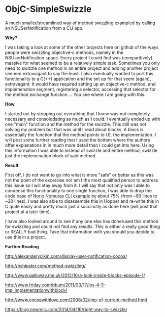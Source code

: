 # ObjC-SimpleSwizzle
A much smaller/streamlined way of method swizzling exampled by calling an NSUSerNotification from a CLI app.

**Why?**

I was taking a look at some of the other projects here on github of the ways people were swizzling objective-c methods, namely in the NSUserNotification space.  Every project I could find was (comparitively) massive for what seemed to be a relatively simple task.  Sometimes you only need to swizzle one method in an entire project and adding another project seemed extravagant to say the least. I also eventually wanted to port this functionality to a C(++) application and the set up for that seem (again), extravagant. It would have required setting up an objective-c method, and implemenation segment, registering a selector, accessing that selector for the method exchange function.... You see where I am going with this.

**How**

I started out by stripping out everything that I knew was not completely necessary and consolodating as much as I could.  I eventually ended up with one "main" function and the method for the swizzle. This still was not solving my problem but that was until I read about blocks. A block is essentially the function that the method points to I.E. the implementation.  I will post some further reading that I used the bottom where the authors offer explanations in in much more detail than I could get into here. Using this information I was able to instead of swizzle and entire method, swizzle just the implemenation block of said method. 

**Result**

First off, I do not want to go into what is more "safe" or better as this was not the point of the excersise nor am I the most qualified person to address this issue so I will stay away from it.  I will say that not only was I able to condense this functionality to one single function, I was able to drop the code base of [Norio Nomuras CLI example](https://github.com/norio-nomura/usernotification) by about 75% (from ~80 lines to ~20 lines).  I was also able to disassemble this in Hopper and re-write this in C quite easily and pretty much just a succinctly as done here (will post that project at a later time). 

I have also looked around to see if any one else has done/used this method for swizzling and could not find any results. This is either a really good thing or REALLY bad thing.  Take that information with you should you decide to use this in a project.

**Further Reading**

http://alexanderyolkin.com/display-user-notification-cocoa/

http://nshipster.com/method-swizzling/

http://www.galloway.me.uk/2012/10/a-look-inside-blocks-episode-1/ 

http://www.friday.com/bbum/2011/03/17/ios-4-3-imp_implementationwithblock/

http://www.cocoawithlove.com/2008/02/imp-of-current-method.html

https://blog.newrelic.com/2014/04/16/right-way-to-swizzle/
